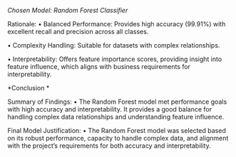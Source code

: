 *Chosen Model: Random Forest Classifier*

Rationale: 
• Balanced Performance: Provides high accuracy (99.91%) with excellent recall and 
precision across all classes. 

• Complexity Handling: Suitable for datasets with complex relationships. 

• Interpretability: Offers feature importance scores, providing insight into feature influence, 
which aligns with business requirements for interpretability.





*Conclusion *

Summary of Findings: 
• The Random Forest model met performance goals with high accuracy and interpretability. It 
provides a good balance for handling complex data relationships and understanding feature 
influence. 

Final Model Justification: 
• The Random Forest model was selected based on its robust performance, capacity to 
handle complex data, and alignment with the project’s requirements for both accuracy and 
interpretability. 
